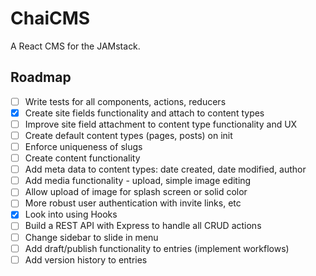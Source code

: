 # ChaiCMS

A React CMS for the JAMstack.

## Roadmap

- [ ] Write tests for all components, actions, reducers
- [x] Create site fields functionality and attach to content types
- [ ] Improve site field attachment to content type functionality and UX
- [ ] Create default content types (pages, posts) on init
- [ ] Enforce uniqueness of slugs
- [ ] Create content functionality
- [ ] Add meta data to content types: date created, date modified, author
- [ ] Add media functionality - upload, simple image editing
- [ ] Allow upload of image for splash screen or solid color
- [ ] More robust user authentication with invite links, etc
- [x] Look into using Hooks
- [ ] Build a REST API with Express to handle all CRUD actions
- [ ] Change sidebar to slide in menu
- [ ] Add draft/publish functionality to entries (implement workflows)
- [ ] Add version history to entries
